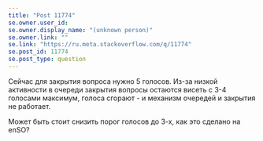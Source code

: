 ```yaml
---
title: "Post 11774"
se.owner.user_id: 
se.owner.display_name: "(unknown person)"
se.owner.link: ""
se.link: "https://ru.meta.stackoverflow.com/q/11774"
se.post_id: 11774
se.post_type: question
---
```

<p>Сейчас для закрытия вопроса нужно 5 голосов. Из-за низкой активности в очереди закрытия вопросы остаются висеть с 3-4 голосами максимум, голоса сгорают - и механизм очередей и закрытия не работает.</p>
<p>Может быть стоит снизить порог голосов до 3-х, как это сделано на enSO?</p>
